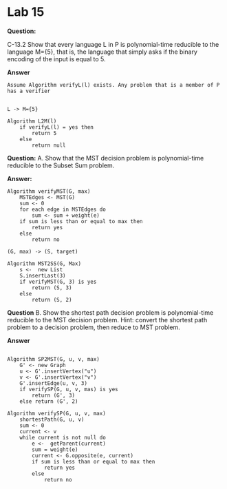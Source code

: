 # Lab 15

**Question:**

C-13.2 Show that every language L in P is polynomial-time reducible to the language M={5}, that is, the language that simply asks if the binary encoding of the input is equal to 5.

**Answer**

```pseudo
Assume Algorithm verifyL(l) exists. Any problem that is a member of P has a verifier


L -> M={5}

Algorithm L2M(l)
    if verifyL(l) = yes then
        return 5
    else
        return null
```

**Question:**
A. Show that the MST decision problem is polynomial-time reducible to the Subset Sum problem.

**Answer:**

```pseudo
Algorithm verifyMST(G, max)
    MSTEdges <- MST(G)
    sum <- 0
    for each edge in MSTEdges do
        sum <- sum + weight(e)
    if sum is less than or equal to max then
        return yes
    else
        return no

(G, max) -> (S, target)

Algorithm MST2SS(G, Max)
    s <-  new List
    S.insertLast(3)
    if verifyMST(G, 3) is yes
        return (S, 3)
    else
        return (S, 2)
```

**Question**
B. Show the shortest path decision problem is polynomial-time reducible to the MST decision problem. Hint: convert the shortest path problem to a decision problem, then reduce to MST problem.

**Answer**

```pseudo

Algorithm SP2MST(G, u, v, max)
    G' <- new Graph
    u <- G'.insertVertex("u")
    v <- G'.insertVertex("v")
    G'.insertEdge(u, v, 3)
    if verifySP(G, u, v, mas) is yes
        return (G', 3)
    else return (G', 2)

Algorithm verifySP(G, u, v, max)
    shortestPath(G, u, v)
    sum <- 0
    current <- v
    while current is not null do
        e <-  getParent(current)
        sum = weight(e)
        current <- G.opposite(e, current)
        if sum is less than or equal to max then
            return yes
        else
            return no
```
